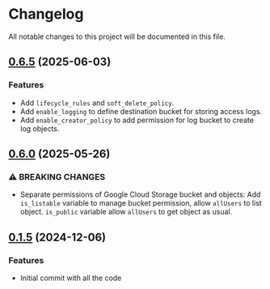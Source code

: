 # Changelog

All notable changes to this project will be documented in this file.

## [0.6.5]() (2025-06-03)

### Features

* Add `lifecycle_rules` and `soft_delete_policy`.
* Add `enable_logging` to define destination bucket for storing access logs.
* Add `enable_creator_policy` to add permission for log bucket to create log objects.

## [0.6.0]() (2025-05-26)

### ⚠ BREAKING CHANGES

* Separate permissions of Google Cloud Storage bucket and objects: Add `is_listable` variable to manage bucket
  permission, allow `allUsers` to list object. `is_public` variable allow `allUsers` to get object as usual.

## [0.1.5]() (2024-12-06)

### Features

* Initial commit with all the code
